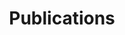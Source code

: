 ---
permalink: /publications/
title: "Publications"
author_profile: true
redirect_from: 
  - /pub/
  - /publications.html
---
